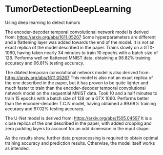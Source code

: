 # TumorDetectionDeepLearning
Using deep learning to detect tumors

The encoder-decoder temporal convolutional network model is derived from: https://arxiv.org/abs/1611.05267
Some hyperparameters are different and a flattening layer was added towards the end of the model. It is not an exact replica of the model described in the paper. Trains slowly on a GTX-1060, having taken nearly 34 minutes to train 10 epochs with a batch size of 128. Performs well on flattened MNIST data, obtaining a 98.82% training accuracy and 96.81% testing accuracy.


The dilated temporan convolutional network model is also derived from: https://arxiv.org/abs/1611.05267
This model is also not an exact replica of the one described in the paper, but it has proven to be quite lighter and much faster to train than the encoder-decoder temporal convolutional network model on the sequential MNIST data. Took 10 and a half minutes to train 15 epochs with a batch size of 128 on a GTX 1060. Performs better than the encoder-decoder T.C.N model, having obtained a 99.68% training accuracy and 97.02% testing accuracy.

The U-Net model is derived from: https://arxiv.org/abs/1505.04597
It is a close replica of the one described in the paper, with added cropping and zero padding layers to account for an odd dimension in the input shape. 

As the results show, further data preprocessing is required to obtain optimal training accuracy and prediction results. Otherwise, the model itself works as intended. 

